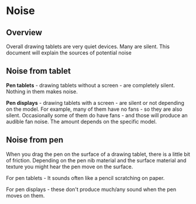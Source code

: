 # Noise

## **Overview**

Overall drawing tablets are very quiet devices. Many are silent. This document will explain the sources of potential noise

## Noise from tablet&#x20;

**Pen tablets** - drawing tablets without a screen - are completely silent. Nothing in them makes noise.&#x20;

**Pen displays** - drawing tablets with a screen - are silent or not depending on the model. For example, many of them have no fans - so they are also silent. Occasionally some of them do have fans - and those will produce an audible fan noise. The amount depends on the specific model.

## **Noise from pen**

When you drag the pen on the surface of a drawing tablet, there is a little bit of friction. Depending on the pen nib material and the surface material and texture you might hear the pen move on the surface.&#x20;

For pen tablets - It sounds often like a pencil scratching on paper.

For pen displays - these don't produce much/any sound when the pen moves on them.&#x20;



